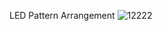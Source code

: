 LED Pattern Arrangement
![12222](https://github.com/RaakSapphire/Arduino-starter-Kit-Handbook/assets/169776060/58f1b371-f5ae-443e-af9c-bac6fc43ed61)
